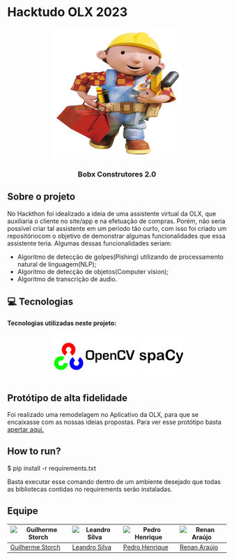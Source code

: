 # Hacktudo OLX 2023

<div align="center">
  <a href="https://github.com/Leanddro13/Hack_OLX">
    <img src="img/logo.png" width="300" height="300">
  </a>

<h3 align="center">Bobx Construtores 2.0</h3>
</div>

## Sobre o projeto

No Hackthon foi idealizado a ideia de uma assistente virtual da OLX, que auxiliaria o cliente no site/app e na efetuação de compras. Porém, não seria possível criar tal assistente em um periodo tão curto, com isso foi criado um repositóriocom o objetivo de demonstrar algumas funcionalidades que essa assistente teria. Algumas dessas funcionalidades seriam:
- Algoritmo de detecção de golpes(Pishing) utilizando de processamento natural de linguagem(NLP);
- Algoritmo de detecção de objetos(Computer vision);
- Algoritmo de transcrição de audio.


## 💻 Tecnologias

#### Tecnologias utilizadas neste projeto:

<p align="center">
		<img src="img/opencv.png" width="200"/>
    <img src="img/spacy.png" width="100" height="100"/>
	</a>
</p>


## Protótipo de alta fidelidade

Foi realizado uma remodelagem no Aplicativo da OLX, para que se encaixasse com as nossas ideias propostas. Para ver esse protótipo basta [apertar aqui.](https://www.figma.com/file/V23TQmbBoy0bbermkPErqS/Bobx?type=design&node-id=0-1&mode=design&t=j5sN85fvZdJCHory-0)

## How to run?

$ pip install -r requirements.txt

Basta executar esse comando dentro de um ambiente desejado que todas as bibliotecas contidas no requirements serão instaladas.

## Equipe

| ![Guilherme Storch](https://avatars.githubusercontent.com/u/90935577?v=4) | ![Leandro Silva](https://github.com/Leanddro13.png) | ![Pedro Henrique](https://avatars.githubusercontent.com/u/88786258?v=4) | ![Renan Araújo](https://avatars.githubusercontent.com/u/111506459?v=4) |
| --- | --- | --- | --- | 
| [Guilherme Storch](https://avatars.githubusercontent.com/u/90935577?v=4) | [Leandro Silva](https://github.com/Leanddro13) | [Pedro Henrique](https://avatars.githubusercontent.com/u/88786258?v=4) | [Renan Araújo](https://avatars.githubusercontent.com/u/111506459?v=4) |